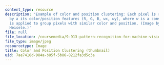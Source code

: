 ```yaml
---
content_type: resource
description: 'Example of color and position clustering: Each pixel is represented
  by a its color/position features (R, G, B, wx, wy), where w is a constant. Clustering
  is applied to group pixels with similar color and position. (Image by Dr. Bernd
  Heisele.)'
file: null
file_location: /coursemedia/9-913-pattern-recognition-for-machine-vision-fall-2004/7ae7418d984ab85f5b868212fa3d5c3a_9-913f04-th.jpg
file_type: image/jpeg
resourcetype: Image
title: Color and Position Clustering (thumbnail)
uid: 7ae7418d-984a-b85f-5b86-8212fa3d5c3a
---
```

